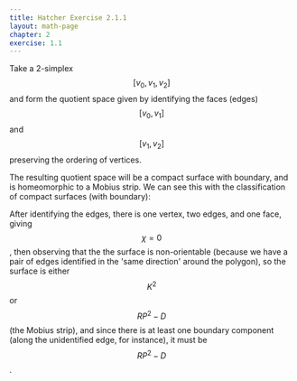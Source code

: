 ```yaml
---
title: Hatcher Exercise 2.1.1
layout: math-page
chapter: 2
exercise: 1.1
---
```


Take a 2-simplex $$[v_0, v_1, v_2]$$ and form the quotient space given by identifying the faces (edges) $$[v_0, v_1]$$ and $$[v_1, v_2]$$ preserving the ordering of vertices.



The resulting quotient space will be a compact surface with boundary, and is homeomorphic to a Mobius strip.
We can see this with the classification of compact surfaces (with boundary):

After identifying the edges, there is one vertex, two edges, and one face, giving $$\chi=0$$, then observing that the the surface is non-orientable (because we have a pair of edges identified in the 'same direction' around the polygon), so the surface is either $$K^2$$ or $$RP^2 - D$$ (the Mobius strip), and since there is at least one boundary component (along the unidentified edge, for instance), it must be $$RP^2 - D$$.
